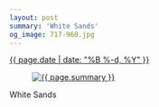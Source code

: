```yaml
---
layout: post
summary: 'White Sands'
og_image: 717-960.jpg
---
```


<p>
 <time>
  <a href="/717">
   {{ page.date | date: "%B %-d, %Y" }}
  </a>
 </time>
 <a href="/717">
  <figure data-taken="12/25/2017">
   <img alt="{{ page.summary }}" sizes="(min-width: 700px) 50vw, calc(100vw - 2rem)" src="{{ site.assets_url }}/717-480.jpg" srcset="{{ site.assets_url }}/717-240.jpg 240w, {{ site.assets_url }}/717-480.jpg 480w, {{ site.assets_url }}/717-720.jpg 720w, {{ site.assets_url }}/717-960.jpg 960w"/>
  </figure>
 </a>
 <span>
  White Sands
 </span>
</p>
